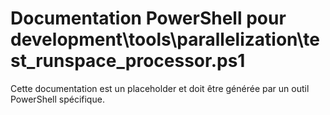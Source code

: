 # Documentation PowerShell pour development\tools\parallelization\test_runspace_processor.ps1

Cette documentation est un placeholder et doit être générée par un outil PowerShell spécifique.
